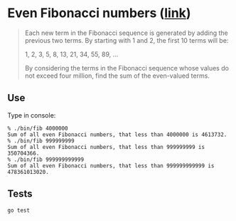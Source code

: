 # Even Fibonacci numbers ([link](https://projecteuler.net/problem=2))

> Each new term in the Fibonacci sequence is generated by adding the previous two terms. By starting with 1 and 2, the first 10 terms will be:
>
> 1, 2, 3, 5, 8, 13, 21, 34, 55, 89, ...
>
> By considering the terms in the Fibonacci sequence whose values do not exceed four million, find the sum of the even-valued terms.

## Use

Type in console:

```
% ./bin/fib 4000000
Sum of all even Fibonacci numbers, that less than 4000000 is 4613732.
% ./bin/fib 999999999
Sum of all even Fibonacci numbers, that less than 999999999 is 350704366.
% ./bin/fib 999999999999
Sum of all even Fibonacci numbers, that less than 999999999999 is 478361013020.
```

## Tests

`go test`
